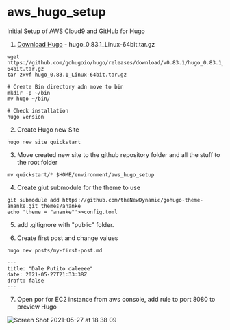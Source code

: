 # aws_hugo_setup
Initial Setup of AWS Cloud9 and GitHub for Hugo


1) [Download Hugo](https://github.com/gohugoio/hugo/releases) - hugo_0.83.1_Linux-64bit.tar.gz

```shell
wget https://github.com/gohugoio/hugo/releases/download/v0.83.1/hugo_0.83.1_Linux-64bit.tar.gz
tar zxvf hugo_0.83.1_Linux-64bit.tar.gz

# Create Bin directory adn move to bin
mkdir -p ~/bin
mv hugo ~/bin/

# Check installation
hugo version
```

2) Create Hugo new Site

```shell
hugo new site quickstart
```

3) Move created new site to the github repository folder and all the stuff to the root folder

```
mv quickstart/* $HOME/environment/aws_hugo_setup
```

4) Create giut submodule for the theme to use

```shell
git submodule add https://github.com/theNewDynamic/gohugo-theme-ananke.git themes/ananke
echo 'theme = "ananke"'>>config.toml
```

5) add .gitignore with "public" folder.

6) Create first post and change values

```shell
hugo new posts/my-first-post.md
```
```
---
title: "Dale Putito daleeee"
date: 2021-05-27T21:33:38Z
draft: false
---
```

7) Open por for EC2 instance from aws console, add rule to port 8080 to preview Hugo

![Screen Shot 2021-05-27 at 18 38 09](https://user-images.githubusercontent.com/57304126/119900280-b3b57280-bf1a-11eb-8366-1da87af76d9d.png)


